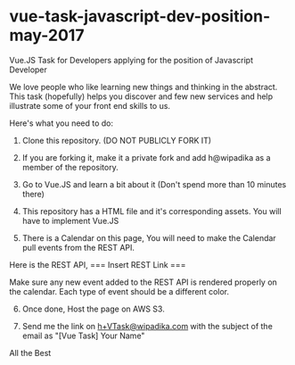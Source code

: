 # vue-task-javascript-dev-position-may-2017
Vue.JS Task for Developers applying for the position of Javascript Developer

We love people who like learning new things and thinking in the abstract. This task (hopefully) helps you discover and few new services and help illustrate some of your front end skills to us.

Here's what you need to do:

1) Clone this repository. (DO NOT PUBLICLY FORK IT)

2) If you are forking it, make it a private fork and add h@wipadika as a member of the repository.

3) Go to Vue.JS and learn a bit about it (Don't spend more than 10 minutes there)

4) This repository has a HTML file and it's corresponding assets. You will have to implement Vue.JS

5) There is a Calendar on this page, You will need to make the Calendar pull events from the REST API.

Here is the REST API, === Insert REST Link ===

Make sure any new event added to the REST API is rendered properly on the calendar. Each type of event should be a different color.

6) Once done, Host the page on AWS S3.

7) Send me the link on h+VTask@wipadika.com with the subject of the email as "[Vue Task] Your Name"

All the Best
